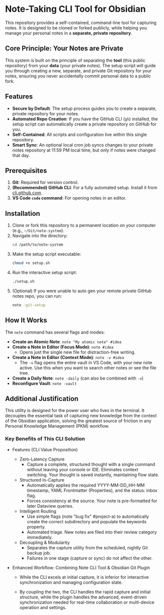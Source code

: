 # Note-Taking CLI Tool for Obsidian

This repository provides a self-contained, command-line tool for capturing notes. It is designed to be cloned or forked publicly, while helping you manage your personal notes in a **separate, private repository**.

## Core Principle: Your Notes are Private

This system is built on the principle of separating the **tool** (this public repository) from your **data** (your private notes). The setup script will guide you through creating a new, separate, and private Git repository for your notes, ensuring you never accidentally commit personal data to a public fork.

## Features

- **Secure by Default**: The setup process guides you to create a separate, private repository for your notes.
- **Automated Repo Creation**: If you have the GitHub CLI (`gh`) installed, the setup script can automatically create a private repository on GitHub for you.
- **Self-Contained**: All scripts and configuration live within this single repository.
- **Smart Sync**: An optional local cron job syncs changes to your private notes repository at 11:59 PM local time, but only if notes were changed that day.

## Prerequisites

1.  **Git**: Required for version control.
2.  **(Recommended) GitHub CLI**: For a fully automated setup. Install it from [cli.github.com](https://cli.github.com).
3.  **VS Code `code` command**: For opening notes in an editor.

## Installation

1.  Clone or fork this repository to a permanent location on your computer (e.g., `~/Git/note-system`).
2.  Navigate into the directory:
    ```sh
    cd /path/to/note-system
    ```
3.  Make the setup script executable:
    ```sh
    chmod +x setup.sh
    ```
4.  Run the interactive setup script:
    ```sh
    ./setup.sh
    ```
5.  (Optional) If you were unable to auto gen your remote private GitHub notes repo, you can run:
    ```sh
    note -git-setup
    ```

## How It Works

The `note` command has several flags and modes:

-   **Create an Atomic Note**: `note "My atomic note" #idea`
-   **Create a Note in Editor (Focus Mode)**: `note #idea`
    -   Opens just the single new file for distraction-free writing.
-   **Create a Note in Editor (Context Mode)**: `note -v #idea`
    -   The `-v` flag opens the entire vault in VS Code, with your new note active. Use this when you want to search other notes or see the file tree.
-   **Create a Daily Note**: `note -daily` (can also be combined with `-v`)
-   **Reconfigure Vault**: `note -vault`

## Additional Justification

This utility is designed for the power user who lives in the terminal. It decouples the essential task of capturing new knowledge from the context of the Obsidian application, solving the greatest source of friction in any Personal Knowledge Management (PKM) workflow.

### Key Benefits of This CLI Solution

- Features (CLI Value Proposition)
    - Zero-Latency Capture
        - Capture a complete, structured thought with a single command without leaving your console or IDE.	Eliminates context switching. Your thought is saved instantly, maintaining flow state.
    - Structured In-Capture
        - Automatically applies the required YYYY-MM-DD_HH-MM timestamp, YAML Frontmatter (Properties), and the status: inbox flag.	
        - Forces consistency at the source. Your note is pre-formatted for later Dataview queries.
    - Intelligent Routing
        - Use simple flags (note "bug fix" #project-a) to automatically create the correct subdirectory and populate the keywords property.
        - Automated triage. New notes are filed into their review category immediately.
    - Decoupling & Modularity
        - Separates the capture utility from the scheduled, nightly Git backup job.
        - Failures in one stage (capture or sync) do not affect the other.

- Enhanced Workflow: Combining Note CLI Tool & Obsidian Git Plugin
    - While the CLI excels at initial capture, it is inferior for interactive synchronization and managing configuration state.
    
    - By coupling the two, the CLI handles the rapid capture and initial structure, while the plugin handles the advanced, event-driven synchronization needed for real-time collaboration or multi-device operation and settings.

